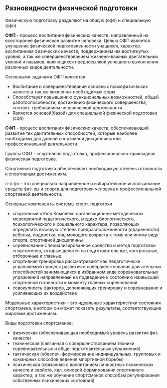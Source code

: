 ## Разновидности физической подготовки

Физическую подготовку разделяют на общую (офп) и специальную (сфп)

**ОФП** - процесс воспитания физических качеств, направленный на всесторонее физическое развитие человека. 
Целью ОФП является улучшение физической подготовленности учащихся, характер. воспитанием физических качеств, поддержанием им достигнутых уровня, а так же совершенствованием жизнено-важных двигательных умений и навыков, являющихся предпосылкой успешного выполнения различных видов деятельности.

Основными задачами ОФП являются:
- Воспитание и совершенствование основных психофизических качеств а так же жизненно-необходимых форм
- Способствует повывшению функциональных возможностей, общей работоспособности, достижению физического совершенства, соответ. требованиям человеческой деятельности.
- Является основой(базой) для специальной физической подготовки (сфп)

**СФП** - процесс воспитания физических качеств, обеспечивающий развитие тех двигательных способностей, которые наиболее наобходимы для данной спортивной дисциплины или профессиональной деятельности. 

Группы СФП - спортивная подготовка, профессионально-прикладная физическая подготовка. 

Спортивная подготовка обеспечивает необходимую степень готовности к спортивным достижениям. 

п-п фп - это специально направленное и избирательное использование средств физ-ры и спорта для подготовки человека к профессиональной спортивной деятельности.

Основные компоненты системы спорт. подготоки
- спортивный отбор
	Комплекс организационно-методических мероприятий педагогического, медико-биологического, психологического и социального характера, позволяющих определить высокую степень предрасположенности (одаренности) ребенка, подростка, лиц молодого возраста к тому или иному виду спорта, спортивной дисциплины
- соревнование
	Специализированное средство и метод подготовки спортсменов, которые делятся на подготовительные, контрольные, отборочные и главные.
- спортивная тренировка
	рассматривают как педагогически управляемый процесс развития и совершенствования двигательных способностей занимающихся в избранном виде соревновательных упражнений направленный на подведение к состоянию наивысшей спортивной готовности к моменту главных соревнований. 
- совокупность факторов, дополняющих тренировку и соревнование и усиливающих их воздействие

Модельные характеристики - это идеальные характеристики состояния спортсмена, в которм он может показать результаты, соответствующие мировым достижениям.

Виды подготовки спортсменов:
- физическая (обеспечивающая необходимый уровень развития физ. качеств)
- техническая (связанная с совершенствованием техники соревновательных и обще-подготовительных упражнений)
- тактическая (обеспеч. формирование индивидуальных, групповых и командных способов ведения мпортивной борьбы)
- психическая (связанная с воспитанием личностных психических качеств и свойств, явл. основой формирования спортивного характер, а так же обучение спортсменов способам регулирования собственных психических состояний)

